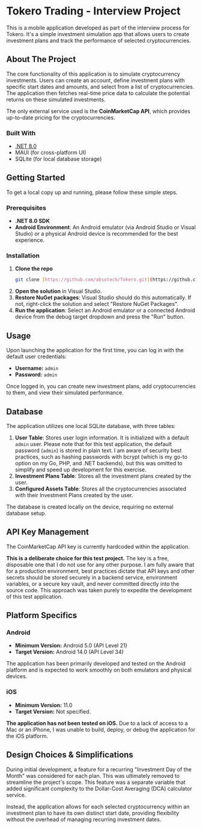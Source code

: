 # Tokero Trading - Interview Project

This is a mobile application developed as part of the interview process for Tokero. It's a simple investment simulation app that allows users to create investment plans and track the performance of selected cryptocurrencies.

## About The Project

The core functionality of this application is to simulate cryptocurrency investments. Users can create an account, define investment plans with specific start dates and amounts, and select from a list of cryptocurrencies. The application then fetches real-time price data to calculate the potential returns on these simulated investments.

The only external service used is the **CoinMarketCap API**, which provides up-to-date pricing for the cryptocurrencies.

### Built With

* [.NET 8.0](https://dotnet.microsoft.com/en-us/download/dotnet/8.0)
* MAUI (for cross-platform UI)
* SQLite (for local database storage)

## Getting Started

To get a local copy up and running, please follow these simple steps.

### Prerequisites

* **.NET 8.0 SDK**
* **Android Environment**: An Android emulator (via Android Studio or Visual Studio) or a physical Android device is recommended for the best experience.

### Installation

1.  **Clone the repo**
    ```sh
    git clone [https://github.com/absotech/Tokero.git](https://github.com/absotech/Tokero.git)
    ```
2.  **Open the solution** in Visual Studio.
3.  **Restore NuGet packages**: Visual Studio should do this automatically. If not, right-click the solution and select "Restore NuGet Packages".
4.  **Run the application**: Select an Android emulator or a connected Android device from the debug target dropdown and press the "Run" button.

## Usage

Upon launching the application for the first time, you can log in with the default user credentials:

* **Username:** `admin`
* **Password:** `admin`

Once logged in, you can create new investment plans, add cryptocurrencies to them, and view their simulated performance.

## Database

The application utilizes one local SQLite database, with three tables:

1.  **User Table**: Stores user login information. It is initialized with a default `admin` user. Please note that for this test application, the default password (`admin`) is stored in plain text. I am aware of security best practices, such as hashing passwords with bcrypt (which is my go-to option on my Go, PHP, and .NET backends), but this was omitted to simplify and speed up development for this exercise.
2.  **Investment Plans Table**: Stores all the investment plans created by the user.
3.  **Configured Assets Table**: Stores all the cryptocurrencies associated with their Investment Plans created by the user.


The database is created locally on the device, requiring no external database setup.

## API Key Management

The CoinMarketCap API key is currently hardcoded within the application.

**This is a deliberate choice for this test project.** The key is a free, disposable one that I do not use for any other purpose. I am fully aware that for a production environment, best practices dictate that API keys and other secrets should be stored securely in a backend service, environment variables, or a secure key vault, and never committed directly into the source code. This approach was taken purely to expedite the development of this test application.

## Platform Specifics

### Android

* **Minimum Version:** Android 5.0 (API Level 21)
* **Target Version:** Android 14.0 (API Level 34)

The application has been primarily developed and tested on the Android platform and is expected to work smoothly on both emulators and physical devices.

### iOS

* **Minimum Version:** 11.0
* **Target Version:** Not specified.

**The application has not been tested on iOS.** Due to a lack of access to a Mac or an iPhone, I was unable to build, deploy, or debug the application for the iOS platform.

## Design Choices & Simplifications

During initial development, a feature for a recurring "Investment Day of the Month" was considered for each plan. This was ultimately removed to streamline the project's scope. This feature was a separate variable that added significant complexity to the Dollar-Cost Averaging (DCA) calculator service.

Instead, the application allows for each selected cryptocurrency within an investment plan to have its own distinct start date, providing flexibility without the overhead of managing recurring investment dates.
